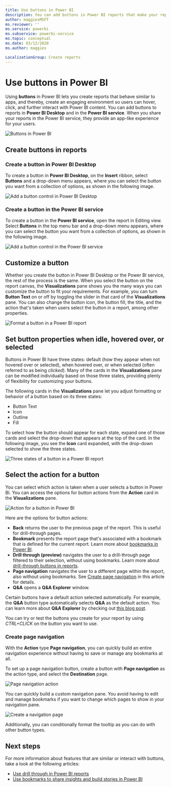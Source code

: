 ```yaml
---
title: Use buttons in Power BI 
description: You can add buttons in Power BI reports that make your reports behave like apps, and deepen engagement with users.
author: maggiesMSFT
ms.reviewer: ''
ms.service: powerbi
ms.subservice: powerbi-service
ms.topic: conceptual
ms.date: 03/12/2020
ms.author: maggies

LocalizationGroup: Create reports
---
```

# Use buttons in Power BI
Using **buttons** in Power BI lets you create reports that behave similar to apps, and thereby, create an engaging environment so users can hover, click, and further interact with Power BI content. You can add buttons to reports in **Power BI Desktop** and in the **Power BI service**. When you share your reports in the Power BI service, they provide an app-like experience for your users.

![Buttons in Power BI](media/desktop-buttons/power-bi-buttons.png)

## Create buttons in reports

### Create a button in Power BI Desktop

To create a button in **Power BI Desktop**, on the **Insert** ribbon, select **Buttons** and a drop-down menu appears, where you can select the button you want from a collection of options, as shown in the following image. 

![Add a button control in Power BI Desktop](media/desktop-buttons/power-bi-button-dropdown.png)

### Create a button in the Power BI service

To create a button in the **Power BI service**, open the report in Editing view. Select **Buttons** in the top menu bar and a drop-down menu appears, where you can select the button you want from a collection of options, as shown in the following image. 

![Add a button control in the Power BI service](media/desktop-buttons/power-bi-button-service-dropdown.png)

## Customize a button

Whether you create the button in Power BI Desktop or the Power BI service, the rest of the process is the same. When you select the button on the report canvas, the **Visualizations** pane shows you the many ways you can customize the button to fit your requirements. For example, you can turn **Button Text** on or off by toggling the slider in that card of the **Visualizations** pane. You can also change the button icon, the button fill, the title, and the action that's taken when users select the button in a report, among other properties.

![Format a button in a Power BI report](media/desktop-buttons/power-bi-button-properties.png)

## Set button properties when idle, hovered over, or selected

Buttons in Power BI have three states: default (how they appear when not hovered over or selected), when hovered over, or when selected (often referred to as being *clicked*). Many of the cards in the **Visualizations** pane can be modified individually based on those three states, providing plenty of flexibility for customizing your buttons.

The following cards in the **Visualizations** pane let you adjust formatting or behavior of a button based on its three states:

* Button Text
* Icon
* Outline
* Fill

To select how the button should appear for each state, expand one of those cards and select the drop-down that appears at the top of the card. In the following image, you see the **Icon** card expanded, with the drop-down selected to show the three states.

![Three states of a button in a Power BI report](media/desktop-buttons/power-bi-button-format.png)


## Select the action for a button

You can select which action is taken when a user selects a button in Power BI. You can access the options for button actions from the **Action** card in the **Visualizations** pane.

![Action for a button in Power BI](media/desktop-buttons/power-bi-button-action.png)

Here are the options for button actions:

- **Back** returns the user to the previous page of the report. This is useful for drill-through pages.
- **Bookmark** presents the report page that's associated with a bookmark that is defined for the current report. Learn more about [bookmarks in Power BI](desktop-bookmarks.md). 
- **Drill through (preview)** navigates the user to a drill-through page filtered to their selection, without using bookmarks. Learn more about [drill-through buttons in reports](desktop-drill-through-buttons.md).
- **Page navigation** navigates the user to a different page within the report, also without using bookmarks. See [Create page navigation](#create-page-navigation) in this article for details.
- **Q&A** opens a **Q&A Explorer** window. 

Certain buttons have a default action selected automatically. For example, the **Q&A** button type automatically selects **Q&A** as the default action. You can learn more about **Q&A Explorer** by checking out [this blog post](https://powerbi.microsoft.com/blog/power-bi-desktop-april-2018-feature-summary/#Q&AExplorer).

You can try or test the buttons you create for your report by using *CTRL+CLICK* on the button you want to use. 

### Create page navigation

With the **Action** type **Page navigation**, you can quickly build an entire navigation experience without having to save or manage any bookmarks at all.

To set up a page navigation button, create a button with **Page navigation** as the action type, and select the **Destination** page.

![Page navigation action](media/desktop-buttons/power-bi-page-navigation.png)

You can quickly build a custom navigation pane. You avoid having to edit and manage bookmarks if you want to change which pages to show in your navigation pane.

![Create a navigation page](media/desktop-buttons/power-bi-build-navigation-pane.png)

Additionally, you can conditionally format the tooltip as you can do with other button types.

## Next steps
For more information about features that are similar or interact with buttons, take a look at the following articles:

* [Use drill through in Power BI reports](desktop-drillthrough.md)
* [Use bookmarks to share insights and build stories in Power BI](desktop-bookmarks.md)

